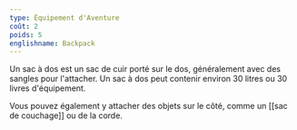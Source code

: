 ```yaml
---
type: Équipement d'Aventure
coût: 2
poids: 5
englishname: Backpack
---
```

Un sac à dos est un sac de cuir porté sur le dos, généralement avec des sangles pour l'attacher. Un sac à dos peut contenir environ 30 litres ou 30 livres d'équipement.

Vous pouvez également y attacher des objets sur le côté, comme un [[sac de couchage]] ou de la corde.